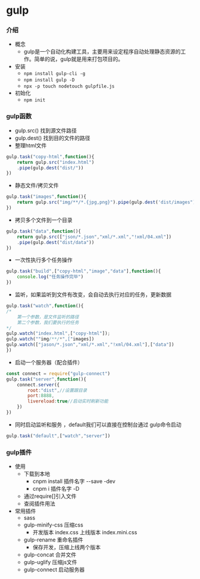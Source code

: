 # gulp

### 介绍
- 概念
    - gulp是一个自动化构建工具，主要用来设定程序自动处理静态资源的工作。简单的说，gulp就是用来打包项目的。
- 安装
    - `npm install gulp-cli -g`
    - `npm install gulp -D`
    - `npx -p touch nodetouch gulpfile.js`
- 初始化
    - `npm init`
### gulp函数
- gulp.src() 找到源文件路径
- gulp.dest() 找到目的文件的路径
- 整理html文件
```javascript
gulp.task("copy-html",function(){
    return gulp.src("index.html")
    .pipe(gulp.dest("dist/"))
})
```
- 静态文件/拷贝文件
```javascript
gulp.task("images",function(){
    return gulp.src("img/**/*.{jpg,png}").pipe(gulp.dest('dist/images"))
})
```
- 拷贝多个文件到一个目录
```javascript
gulp.task("data",function(){
    return gulp.src(["json/*.json","xml/*.xml","!xml/04.xml"])
    .pipe(gulp.dest("dist/data"))
})
```
- 一次性执行多个任务操作
```javascript
gulp.task("build",["copy-html","image","data"],function(){
    console.log("任务操作完毕")
})
```
- 监听，如果监听到文件有改变，会自动去执行对应的任务，更新数据
```javascript
gulp.task("watch",function(){
/*
    第一个参数，是文件监听的路径
    第二个参数，我们要执行的任务
*/
gulp.watch("index.html",["copy-html"]);
gulp.watch(""img/**/*",["images])
gulp.watch(["jason/*.json","xml/*.xml","!xml/04.xml"],["data"])
})
```
- 启动一个服务器（配合插件）
```javascript
const connect = require("gulp-connect")
gulp.task("server",function(){
    connect.server({
        root:"dist",//设置跟目录
        port:8888,
        livereload:true//启动实时刷新功能
    })
})
```
- 同时启动监听和服务 ，default我们可以直接在控制台通过 gulp命令启动
```javascript
gulp.task("default",["watch","server"])
```

### gulp插件
- 使用
    - 下载到本地
        - cnpm install 插件名字 --save -dev
        - cnpm i 插件名字 -D
    - 通过require[]引入文件
    - 查阅插件用法
- 常用插件
    - sass
    - gulp-minify-css 压缩css
        - 开发版本 index.css  上线版本 index.mini.css
    - gulp-rename 重命名插件
        - 保存开发，压缩上线两个版本
    - gulp-concat  合并文件
    - gulp-uglify 压缩js文件
    - gulp-connect 启动服务器  